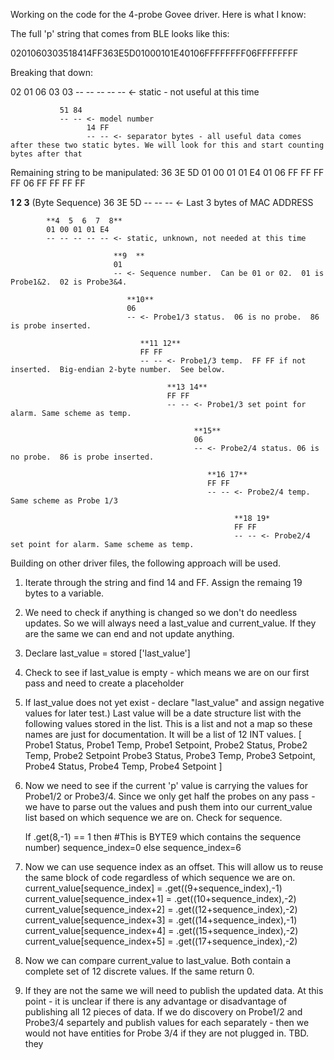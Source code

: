 Working on the code for the 4-probe Govee driver.  Here is what I know:

The full 'p' string that comes from BLE looks like this:

0201060303518414FF363E5D01000101E40106FFFFFFFF06FFFFFFFF

Breaking that down:

02 01 06 03 03
-- -- -- -- -- <- static - not useful at this time

               51 84
               -- -- <- model number
                     14 FF
                     -- -- <- separator bytes - all useful data comes after these two static bytes. We will look for this and start counting bytes after that

Remaining string to be manipulated:
   36 3E 5D 01 00 01 01 E4 01 06 FF FF FF FF 06 FF FF FF FF
   
   **1  2  3** (Byte Sequence)
   36 3E 5D
   -- -- -- <- Last 3 bytes of MAC ADDRESS

            **4  5  6  7  8**   
            01 00 01 01 E4
            -- -- -- -- -- <- static, unknown, not needed at this time

                           **9  **
                           01
                           -- <- Sequence number.  Can be 01 or 02.  01 is Probe1&2.  02 is Probe3&4.

                              **10**  
                              06
                              -- <- Probe1/3 status.  06 is no probe.  86 is probe inserted.

                                 **11 12**  
                                 FF FF
                                 -- -- <- Probe1/3 temp.  FF FF if not inserted.  Big-endian 2-byte number.  See below.

                                       **13 14**  
                                       FF FF
                                       -- -- <- Probe1/3 set point for alarm. Same scheme as temp.

                                             **15**
                                             06
                                             -- <- Probe2/4 status. 06 is no probe.  86 is probe inserted.
                                             
                                                **16 17**  
                                                FF FF
                                                -- -- <- Probe2/4 temp.  Same scheme as Probe 1/3

                                                      **18 19*  
                                                      FF FF
                                                      -- -- <- Probe2/4 set point for alarm. Same scheme as temp.



Building on other driver files, the following approach will be used.

1) Iterate through the string and find 14 and FF.  Assign the remaing 19 bytes to a variable.

2) We need to check if anything is changed so we don't do needless updates.  So we will always need a last_value and current_value. If
they are the same we can end and not update anything.

3) Declare last_value = stored ['last_value']

4) Check to see if last_value is empty - which means we are on our first pass and need to create a placeholder

5) If last_value does not yet exist - declare "last_value" and assign negative values for later test.)
    Last value will be a date structure list with the following values stored in the list.  This is a list and not a map
    so these names are just for documentation.  It will be a list of 12 INT values.
      [ Probe1 Status,
        Probe1 Temp,
        Probe1 Setpoint,
        Probe2 Status,
        Probe2 Temp,
        Probe2 Setpoint
        Probe3 Status,
        Probe3 Temp,
        Probe3 Setpoint,
        Probe4 Status,
        Probe4 Temp,
        Probe4 Setpoint ]
     

5) Now we need to see if the current 'p' value is carrying the values for Probe1/2 or Probe3/4.  Since we only get half the probes on any pass - we
  have to parse out the values and push them into our current_value list based on which sequence we are on.  Check for sequence.

   If .get(8,-1) == 1 then #This is BYTE9 which contains the sequence number)
      sequence_index=0
   else
      sequence_index=6

6) Now we can use sequence index as an offset.  This will allow us to reuse the same block of code regardless of which sequence we are on.
      current_value[sequence_index] = .get((9+sequence_index),-1)
      current_value[sequence_index+1] = .get((10+sequence_index),-2)
      current_value[sequence_index+2] = .get((12+sequence_index),-2)
      current_value[sequence_index+3] = .get((14+sequence_index),-1)
      current_value[sequence_index+4] = .get((15+sequence_index),-2)
      current_value[sequence_index+5] = .get((17+sequence_index),-2)

7) Now we can compare current_value to last_value.  Both contain a complete set of 12 discrete values.  If the same return 0.

8) If they are not the same we will need to publish the updated data.  At this point - it is unclear if there is any advantage or disadvantage of publishing
all 12 pieces of data.  If we do discovery on Probe1/2 and Probe3/4 separtely and publish values for each separately - then we would not have entities for 
Probe 3/4 if they are not plugged in.  TBD.
they 
